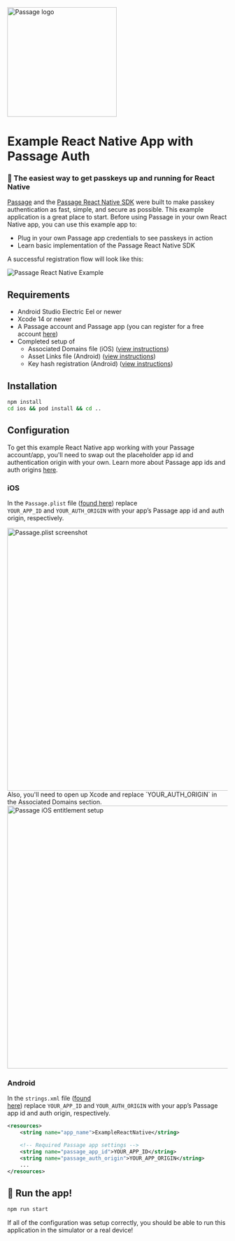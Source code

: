 <img src="https://storage.googleapis.com/passage-docs/passage-logo-gradient.svg" alt="Passage logo" style="width:250px;"/>

# Example React Native App with Passage Auth

### 🔑 The easiest way to get passkeys up and running for React Native

[Passage](https://passage.id/) and the [Passage React Native SDK](https://github.com/passageidentity/passage-react-native) were built to make passkey authentication as fast, simple, and secure as possible. This example application is a great place to start. Before using Passage in your own React Native app, you can use this example app to:

- Plug in your own Passage app credentials to see passkeys in action
- Learn basic implementation of the Passage React Native SDK

A successful registration flow will look like this:

<img src="https://storage.googleapis.com/passage-docs/passage_react_native_example_screens.png" alt="Passage React Native Example" />


## Requirements

- Android Studio Electric Eel or newer
- Xcode 14 or newer
- A Passage account and Passage app (you can register for a free account [here](https://passage.id/))
- Completed setup of
  - Associated Domains file (iOS) ([view instructions](https://docs.passage.id/mobile/ios/add-passage#step-1-publish-associated-domains-file))
  - Asset Links file (Android) ([view instructions](https://docs.passage.id/mobile/android/add-passage#step-1-publish-digital-asset-links-file))
  - Key hash registration (Android) ([view instructions](https://docs.passage.id/mobile/android/add-passage#step-2-register-your-android-app-with-passage))

## Installation

```bash
npm install
cd ios && pod install && cd ..
```

## Configuration
To get this example React Native app working with your Passage account/app, you'll need to swap out the placeholder app id and authentication origin with your own. Learn more about Passage app ids and auth origins [here](https://docs.passage.id/console-administration/apps#app-core-settings).


### iOS
In the `Passage.plist` file ([found here](https://github.com/passageidentity/example-react-native/blob/main/ios/Passage.plist)) replace `YOUR_APP_ID` and `YOUR_AUTH_ORIGIN` with your app’s Passage app id and auth origin, respectively.

<img width="600" alt="Passage.plist screenshot" src="https://storage.googleapis.com/passage-docs/passage-ios-plist.png">
Also, you'll need to open up Xcode and replace `YOUR_AUTH_ORIGIN` in the Associated Domains section.
<img width="600" alt="Passage iOS entitlement setup" src="https://storage.googleapis.com/passage-docs/passage-ios-entitlements.png">

### Android

In the `strings.xml` file ([found here](https://github.com/passageidentity/example-react-native/blob/main/android/app/src/main/res/values/strings.xml)) replace `YOUR_APP_ID` and `YOUR_AUTH_ORIGIN` with your app’s Passage app id and auth origin, respectively.

```xml
<resources>
    <string name="app_name">ExampleReactNative</string>

    <!-- Required Passage app settings -->
    <string name="passage_app_id">YOUR_APP_ID</string> 
    <string name="passage_auth_origin">YOUR_APP_ORIGIN</string>
    ...
</resources>
```

## 🚀 Run the app!

```bash
npm run start
```

If all of the configuration was setup correctly, you should be able to run this application in the simulator or a real device!
